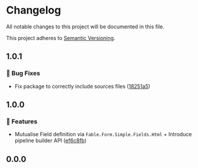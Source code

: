 # Changelog

All notable changes to this project will be documented in this file.

This project adheres to [Semantic Versioning](https://semver.org/spec/v2.0.0.html).

<!-- EasyBuild: START -->
<!-- last_commit_released: 47b89f5296aaca039aa851647fcec3b4acee7f81 -->
<!-- EasyBuild: END -->

## 1.0.1

### 🐞 Bug Fixes

* Fix package to correctly include sources files ([18251a5](https://github.com/glutinum-org/cli/commit/18251a5286eda8b744d471b5722cc73ced158175))

## 1.0.0

### 🚀 Features

* Mutualise Field definition via `Fable.Form.Simple.Fields.Html` + Introduce pipeline builder API ([ef6c8fb](https://github.com/glutinum-org/cli/commit/ef6c8fb419b022961cfa608aadbdf9afdd44fddf))

## 0.0.0
